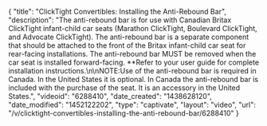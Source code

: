 {
    "title": "ClickTight Convertibles: Installing the Anti-Rebound Bar",
    "description": "The anti-rebound bar is for use with Canadian Britax ClickTight infant-child car seats (Marathon ClickTight, Boulevard ClickTight, and Advocate ClickTight). The anti-rebound bar is a separate component that should be attached to the front of the Britax infant-child car seat for rear-facing installations. The anti-rebound bar MUST be removed when the car seat is installed forward-facing. **Refer to your user guide for complete installation instructions.\n\nNOTE:Use of the anti-rebound bar is required in Canada. In the United States it is optional. In Canada the anti-rebound bar is included with the purchase of the seat. It is an accessory in the United States.",
    "videoid": "6288410",
    "date_created": "1438628120",
    "date_modified": "1452122202",
    "type": "captivate",
    "layout": "video",
    "url": "\/v\/clicktight-convertibles-installing-the-anti-rebound-bar\/6288410"
}